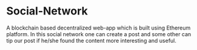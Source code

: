 # Social-Network
A blockchain based decentralized web-app which is built using Ethereum platform. In this social network one can create a post and some other
can tip our post if he/she found the content more interesting and useful.
